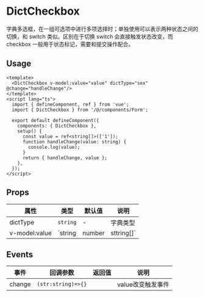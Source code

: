 # DictCheckbox

字典多选框，在一组可选项中进行多项选择时；单独使用可以表示两种状态之间的切换，和 switch 类似。区别在于切换 switch 会直接触发状态改变，而 checkbox 一般用于状态标记，需要和提交操作配合。

## Usage

```vue
<template>
  <DictCheckbox v-model:value="value" dictType="sex" @change="handleChange"/>
</template>
<script lang="ts">
  import { defineComponent, ref } from 'vue';
  import { DictCheckbox } from '/@/components/Form';

  export default defineComponent({
    components: { DictCheckbox },
    setup() {
      const value = ref<string[]>(['1']);
      function handleChange(value: string) {
        console.log(value);
      }
      return { handleChange, value };
    },
  });
</script>
```

## Props

| 属性            | 类型       | 默认值     | 说明       |
|---------------|----------|---------|----------|
| dictType      | `string` | -       | 字典类型     |
| v-model:value | `string | number | sttring[]` | -    | 双向绑定值    |

## Events

| 事件   | 回调参数           | 返回值 | 说明          |
| ------ | ------------------ | ------ |-------------|
| change | `(str:string)=>{}` |        | value改变触发事件 |

